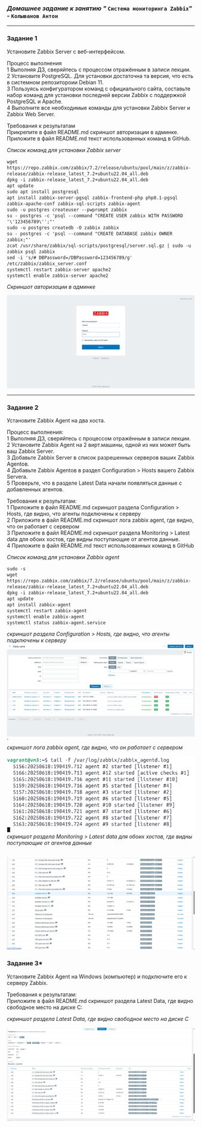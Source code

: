 ###  *Домашнее задание к занятию "* `Система мониторинга Zabbix`" - `Колыванов Антон`


---

### Задание 1  
  
Установите Zabbix Server с веб-интерфейсом.

Процесс выполнения  
1 Выполняя ДЗ, сверяйтесь с процессом отражённым в записи лекции.  
2 Установите PostgreSQL. Для установки достаточна та версия, что есть в системном репозитороии Debian 11.  
3 Пользуясь конфигуратором команд с официального сайта, составьте набор команд для установки последней версии Zabbix с поддержкой PostgreSQL и Apache.  
4 Выполните все необходимые команды для установки Zabbix Server и Zabbix Web Server.
  
Требования к результатам  
Прикрепите в файл README.md скриншот авторизации в админке.  
Приложите в файл README.md текст использованных команд в GitHub.  
  
*Список команд для установки Zabbix server*  

```sudo -s
wget https://repo.zabbix.com/zabbix/7.2/release/ubuntu/pool/main/z/zabbix-release/zabbix-release_latest_7.2+ubuntu22.04_all.deb
dpkg -i zabbix-release_latest_7.2+ubuntu22.04_all.deb
apt update
sudo apt install postgresql
apt install zabbix-server-pgsql zabbix-frontend-php php8.1-pgsql zabbix-apache-conf zabbix-sql-scripts zabbix-agent
sudo -u postgres createuser --pwprompt zabbix
su - postgres -c 'psql --command "CREATE USER zabbix WITH PASSWORD
'\'123456789\'';"'
sudo -u postgres createdb -O zabbix zabbix
su - postgres -c 'psql --command "CREATE DATABASE zabbix OWNER zabbix;"'
zcat /usr/share/zabbix/sql-scripts/postgresql/server.sql.gz | sudo -u zabbix psql zabbix
sed -i 's/# DBPassword=/DBPassword=123456789/g' /etc/zabbix/zabbix_server.conf
systemctl restart zabbix-server apache2
systemctl enable zabbix-server apache2

```
*Скриншот авторизации в админке*  

![скриншот авторизации в админке ](img/1.png)


---

### Задание 2  

Установите Zabbix Agent на два хоста.  

Процесс выполнения:  
1 Выполняя ДЗ, сверяйтесь с процессом отражённым в записи лекции.  
2 Установите Zabbix Agent на 2 вирт.машины, одной из них может быть ваш Zabbix Server.  
3 Добавьте Zabbix Server в список разрешенных серверов ваших Zabbix Agentов.  
4 Добавьте Zabbix Agentов в раздел Configuration > Hosts вашего Zabbix Servera.  
5 Проверьте, что в разделе Latest Data начали появляться данные с добавленных агентов.  

Требования к результатам:  
1 Приложите в файл README.md скриншот раздела Configuration > Hosts, где видно, что агенты подключены к серверу  
2 Приложите в файл README.md скриншот лога zabbix agent, где видно, что он работает с сервером  
3 Приложите в файл README.md скриншот раздела Monitoring > Latest data для обоих хостов, где видны поступающие от агентов данные.  
4 Приложите в файл README.md текст использованных команд в GitHub  
  
*Список команд для установки Zabbix agent*  


```cat sripts_zabbix_agent 
sudo -s
wget https://repo.zabbix.com/zabbix/7.2/release/ubuntu/pool/main/z/zabbix-release/zabbix-release_latest_7.2+ubuntu22.04_all.deb
dpkg -i zabbix-release_latest_7.2+ubuntu22.04_all.deb
apt update
apt install zabbix-agent
systemctl restart zabbix-agent
systemctl enable zabbix-agent
systemctl status zabbix-agent.service

```

*скриншот раздела Configuration > Hosts, где видно, что агенты подключены к серверу*
![скриншот раздела Configuration > Hosts, где видно, что агенты подключены к серверу](img/2.png)`  
*скриншот лога zabbix agent, где видно, что он работает с сервером*  

![скриншот лога zabbix agent, где видно, что он работает с сервером](img/3.png)  
*скриншот раздела Monitoring > Latest data для обоих хостов, где видны поступающие от агентов данные*  

![скриншот раздела Monitoring > Latest data для обоих хостов, где видны поступающие от агентов данные](img/4.png)  
---

### Задание 3*  

Установите Zabbix Agent на Windows (компьютер) и подключите его к серверу Zabbix.  

Требования к результатам:  
Приложите в файл README.md скриншот раздела Latest Data, где видно свободное место на диске C:  


*скриншот раздела Latest Data, где видно свободное место на диске C*  

![скриншот раздела Latest Data, где видно свободное место на диске C](img/5.png)

